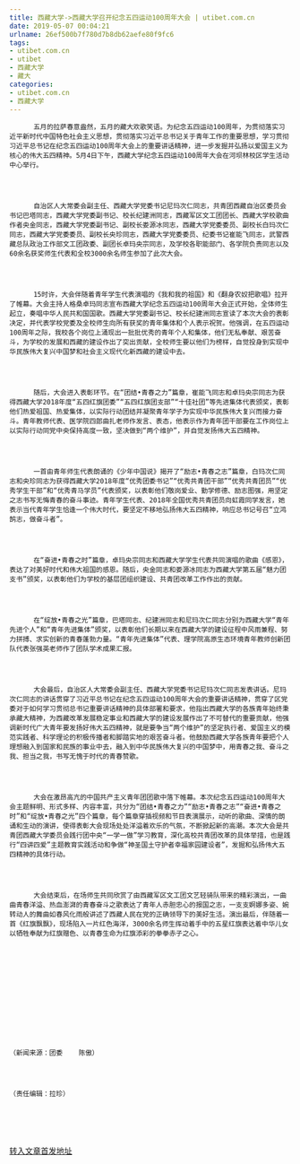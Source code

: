 ```yaml
---
title: 西藏大学->西藏大学召开纪念五四运动100周年大会 | utibet.com.cn
date: 2019-05-07 00:04:21
urlname: 26ef500b7f780d7b8db62aefe80f9fc6
tags: 
- utibet.com.cn
- utibet
- 西藏大学
- 藏大
categories:
- utibet.com.cn
- 西藏大学
---
```




	      五月的拉萨春意盎然，五月的藏大欢歌笑语。为纪念五四运动100周年，为贯彻落实习近平新时代中国特色社会主义思想，贯彻落实习近平总书记关于青年工作的重要思想，学习贯彻习近平总书记在纪念五四运动100周年大会上的重要讲话精神，进一步发掘并弘扬以爱国主义为核心的伟大五四精神。5月4日下午，西藏大学纪念五四运动100周年大会在河坝林校区学生活动中心举行。



	      自治区人大常委会副主任、西藏大学党委书记尼玛次仁同志，共青团西藏自治区委员会书记巴塔同志，西藏大学党委副书记、校长纪建洲同志，西藏军区文工团团长、西藏大学校歌曲作者央金同志，西藏大学党委副书记、副校长娄源冰同志，西藏大学党委委员、副校长白玛次仁同志，西藏大学党委委员、副校长央珍同志，西藏大学党委委员、纪委书记崔能飞同志，武警西藏总队政治工作部文工团政委、副团长卓玛央宗同志，及学校各职能部门、各学院负责同志以及60余名获奖师生代表和全校3000余名师生参加了此次大会。



	      15时许，大会伴随着青年学生代表演唱的《我和我的祖国》和《翻身农奴把歌唱》拉开了帷幕。大会主持人格桑卓玛同志宣布西藏大学纪念五四运动100周年大会正式开始，全体师生起立，奏唱中华人民共和国国歌。西藏大学党委副书记、校长纪建洲同志宣读了本次大会的表彰决定，并代表学校党委及全校师生向所有获奖的青年集体和个人表示祝贺。他强调，在五四运动100周年之际，我校各个岗位上涌现出一批批优秀的青年个人和集体，他们无私奉献、艰苦奋斗，为学校的发展和西藏的建设作出了突出贡献，全校师生要以他们为榜样，自觉投身到实现中华民族伟大复兴中国梦和社会主义现代化新西藏的建设中去。



	      随后，大会进入表彰环节。在“团结•青春之力”篇章，崔能飞同志和卓玛央宗同志为获得西藏大学2018年度“五四红旗团委”“五四红旗团支部”“十佳社团”等先进集体代表颁奖，表彰他们热爱祖国、热爱集体，以实际行动团结并凝聚青年学子为实现中华民族伟大复兴而接力奋斗。青年教师代表、医学院四郎曲扎老师作发言、表态，他表示作为青年团干部要在工作岗位上以实际行动同党中央保持高度一致，坚决做到“两个维护”，并自觉发扬伟大五四精神。



	      一首由青年师生代表朗诵的《少年中国说》揭开了“励志•青春之志”篇章，白玛次仁同志和央珍同志为获得西藏大学2018年度“优秀团委书记”“优秀共青团干部”“优秀共青团员”“优秀学生干部”和“优秀青马学员”代表颁奖，以表彰他们敬岗爱业、勤学修德、励志图强，用坚定之志书写无悔青春的奋斗事迹。青年学生代表、2018年全国优秀共青团员向虹霞同学发言，她表示当代青年学生恰逢一个伟大时代，要坚定不移地弘扬伟大五四精神，响应总书记号召“立鸿鹄志，做奋斗者”。



	      在“奋进•青春之时”篇章，卓玛央宗同志和西藏大学学生代表共同演唱的歌曲《感恩》，表达了对美好时代和伟大祖国的感恩。随后，央金同志和娄源冰同志为西藏大学第五届“魅力团支书”颁奖，以表彰他们为学校的基层团组织建设、共青团改革工作作出的贡献。



	      在“绽放•青春之光”篇章，巴塔同志、纪建洲同志和尼玛次仁同志分别为西藏大学“青年先进个人”和“青年先进集体”颁奖，以表彰他们长期以来在西藏大学的建设征程中风雨兼程、努力拼搏、求实创新的青春蓬勃力量。“青年先进集体”代表、理学院高原生态环境青年教师创新团队代表张强英老师作了团队学术成果汇报。



	      大会最后，自治区人大常委会副主任、西藏大学党委书记尼玛次仁同志发表讲话。尼玛次仁同志的讲话贯穿了习近平总书记在纪念五四运动100周年大会的重要讲话精神，贯穿了区党委对于如何学习贯彻总书记重要讲话精神的具体部署和要求，他指出西藏大学的各族青年始终秉承藏大精神，为西藏改革发展稳定事业和西藏大学的建设发展作出了不可替代的重要贡献，他强调新时代广大青年要发扬好伟大五四精神，就是要争当“两个维护”的坚定执行者、爱国主义的模范实践者、科学理论的积极传播者和脚踏实地的艰苦奋斗者。他鼓励西藏大学各族青年要把个人理想融入到国家和民族的事业中去，融入到中华民族伟大复兴的中国梦中，用青春之我、奋斗之我、担当之我，书写无愧于时代的青春赞歌。



	      大会在激昂高亢的中国共产主义青年团团歌中落下帷幕。本次纪念五四运动100周年大会主题鲜明、形式多样、内容丰富，共分为“团结•青春之力”“励志•青春之志”“奋进•青春之时”和“绽放•青春之光”四个篇章，每个篇章穿插视频和节目表演展示，动听的歌曲、深情的朗诵和生动的演讲，使得表彰大会现场处处洋溢着欢乐的气氛，不断掀起新的高潮。本次大会是共青团西藏大学委员会践行团中央“一学一做”学习教育，深化高校共青团改革的具体举措，也是践行“四讲四爱”主题教育实践活动和争做“神圣国土守护者幸福家园建设者”，发掘和弘扬伟大五四精神的具体行动。



	      大会结束后，在场师生共同欣赏了由西藏军区文工团文艺轻骑队带来的精彩演出，一曲曲青春洋溢、热血澎湃的青春奋斗之歌表达了青年人赤胆忠心的报国之志，一支支婀娜多姿、婉转动人的舞曲如春风化雨般讲述了西藏人民在党的正确领导下的美好生活。演出最后，伴随着一首《红旗飘飘》，现场陷入一片红色海洋，3000余名师生挥动着手中的五星红旗表达着中华儿女以牺牲奉献为红旗赠色、以青春生命为红旗添彩的拳拳赤子之心。



	 



	 



	（新闻来源：团委    陈傲）



	（责任编辑：拉珍）



	 

[转入文章首发地址](http://www.utibet.edu.cn/news/article_3_5_14914.html)